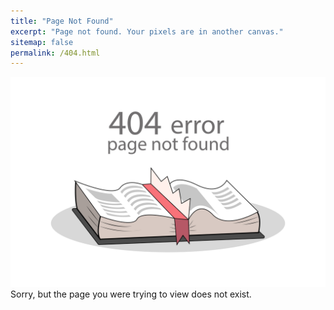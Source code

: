 ```yaml
---
title: "Page Not Found"
excerpt: "Page not found. Your pixels are in another canvas."
sitemap: false
permalink: /404.html
---
```


![404 Image](/assets/img/404page.jpg)
Sorry, but the page you were trying to view does not exist.

